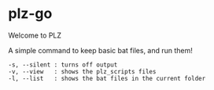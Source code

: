 # plz-go

Welcome to PLZ

A simple command to keep basic bat files, and run them!

```
-s, --silent : turns off output
-v, --view   : shows the plz_scripts files
-l, --list   : shows the bat files in the current folder
```
